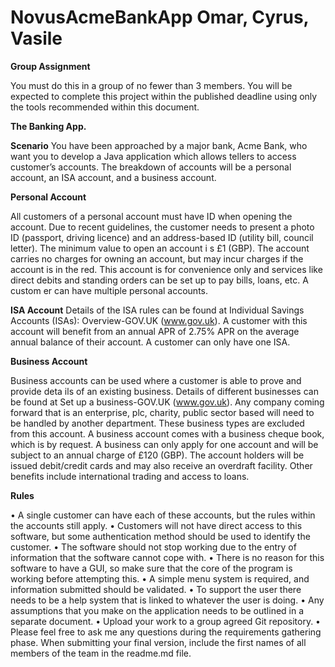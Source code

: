 # NovusAcmeBankApp Omar, Cyrus, Vasile

**Group Assignment**

You must do this in a group of no fewer than 3 members. You will be expected to complete this project within the published deadline using only the tools recommended within this document.


**The Banking App.**

**Scenario**
You have been approached by a major bank, Acme Bank, who want you to develop a Java application which allows tellers to access customer’s accounts. The breakdown of accounts will be a personal account, an ISA account, and a business account.


**Personal Account**

All customers of a personal account must have ID when opening the account. Due to recent guidelines, the customer needs to present a photo ID (passport, driving licence) and an address-based ID (utility bill, council letter). The minimum value to open an account i
s £1 (GBP). The account carries no charges for owning an account, but may incur charges if the account is in the red. This account is for convenience only and services like direct debits and standing orders can be set up to pay bills, loans, etc. A custom
er can have multiple personal accounts.


**ISA Account**
Details of the ISA rules can be found at Individual Savings Accounts (ISAs): Overview-GOV.UK (www.gov.uk). A customer with this account will benefit from an annual APR of 2.75% APR on the average annual balance of their account. A customer can only have one ISA.


**Business Account**

Business accounts can be used where a customer is able to prove and provide deta ils of an existing business. Details of different businesses can be found at Set up a business-GOV.UK (www.gov.uk). Any company coming forward that is an enterprise, plc, charity, public sector based will need to be
handled by another department. These business types are excluded from this account. A business account comes with a business cheque book, which is by request. A business can only apply for one account and will be subject to an annual charge of £120 (GBP). The account holders
will be issued debit/credit cards and may also receive an overdraft facility. Other benefits include international trading and access to loans.


**Rules**

• A single customer can have each of these accounts, but the rules within the accounts still apply.
• Customers will not have direct access to this software, but some authentication method should be used to identify the customer.
• The software should not stop working due to the entry of information that the software cannot cope with.
• There is no reason for this software to have a GUI, so make sure that the core of the program is working before attempting this.
• A simple menu system is required, and information submitted should be validated.
• To support the user there needs to be a help system that is linked to whatever the user is doing.
• Any assumptions that you make on the application needs to be outlined in a separate document.
• Upload your work to a group agreed Git repository.
• Please feel free to ask me any questions during the requirements gathering phase. When submitting your final version, include the first names of all members of the team in the readme.md file.
